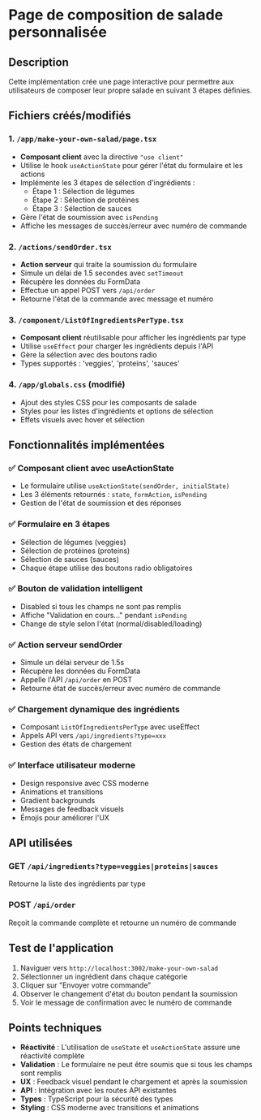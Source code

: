 # Page de composition de salade personnalisée

## Description
Cette implémentation crée une page interactive pour permettre aux utilisateurs de composer leur propre salade en suivant 3 étapes définies.

## Fichiers créés/modifiés

### 1. `/app/make-your-own-salad/page.tsx`
- **Composant client** avec la directive `"use client"`
- Utilise le hook `useActionState` pour gérer l'état du formulaire et les actions
- Implémente les 3 étapes de sélection d'ingrédients :
  - Étape 1 : Sélection de légumes
  - Étape 2 : Sélection de protéines  
  - Étape 3 : Sélection de sauces
- Gère l'état de soumission avec `isPending`
- Affiche les messages de succès/erreur avec numéro de commande

### 2. `/actions/sendOrder.tsx`
- **Action serveur** qui traite la soumission du formulaire
- Simule un délai de 1.5 secondes avec `setTimeout`
- Récupère les données du FormData
- Effectue un appel POST vers `/api/order`
- Retourne l'état de la commande avec message et numéro

### 3. `/component/ListOfIngredientsPerType.tsx`
- **Composant client** réutilisable pour afficher les ingrédients par type
- Utilise `useEffect` pour charger les ingrédients depuis l'API
- Gère la sélection avec des boutons radio
- Types supportés : 'veggies', 'proteins', 'sauces'

### 4. `/app/globals.css` (modifié)
- Ajout des styles CSS pour les composants de salade
- Styles pour les listes d'ingrédients et options de sélection
- Effets visuels avec hover et sélection

## Fonctionnalités implémentées

### ✅ Composant client avec useActionState
- Le formulaire utilise `useActionState(sendOrder, initialState)` 
- Les 3 éléments retournés : `state`, `formAction`, `isPending`
- Gestion de l'état de soumission et des réponses

### ✅ Formulaire en 3 étapes
- Sélection de légumes (veggies)
- Sélection de protéines (proteins)  
- Sélection de sauces (sauces)
- Chaque étape utilise des boutons radio obligatoires

### ✅ Bouton de validation intelligent
- Disabled si tous les champs ne sont pas remplis
- Affiche "Validation en cours..." pendant `isPending`
- Change de style selon l'état (normal/disabled/loading)

### ✅ Action serveur sendOrder
- Simule un délai serveur de 1.5s
- Récupère les données du FormData
- Appelle l'API `/api/order` en POST
- Retourne état de succès/erreur avec numéro de commande

### ✅ Chargement dynamique des ingrédients
- Composant `ListOfIngredientsPerType` avec useEffect
- Appels API vers `/api/ingredients?type=xxx`
- Gestion des états de chargement

### ✅ Interface utilisateur moderne
- Design responsive avec CSS moderne
- Animations et transitions
- Gradient backgrounds
- Messages de feedback visuels
- Émojis pour améliorer l'UX

## API utilisées

### GET `/api/ingredients?type=veggies|proteins|sauces`
Retourne la liste des ingrédients par type

### POST `/api/order`
Reçoit la commande complète et retourne un numéro de commande

## Test de l'application

1. Naviguer vers `http://localhost:3002/make-your-own-salad`
2. Sélectionner un ingrédient dans chaque catégorie
3. Cliquer sur "Envoyer votre commande"
4. Observer le changement d'état du bouton pendant la soumission
5. Voir le message de confirmation avec le numéro de commande

## Points techniques

- **Réactivité** : L'utilisation de `useState` et `useActionState` assure une réactivité complète
- **Validation** : Le formulaire ne peut être soumis que si tous les champs sont remplis
- **UX** : Feedback visuel pendant le chargement et après la soumission
- **API** : Intégration avec les routes API existantes
- **Types** : TypeScript pour la sécurité des types
- **Styling** : CSS moderne avec transitions et animations
